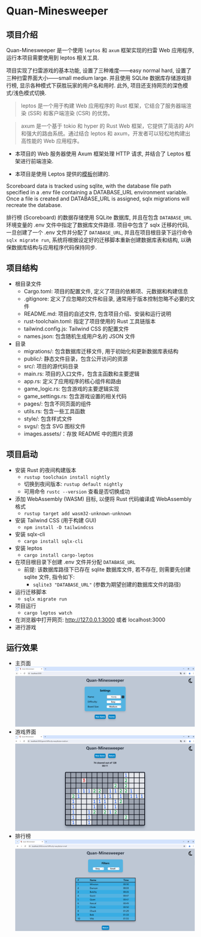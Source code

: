 # Quan-Minesweeper

## 项目介绍
Quan-Minesweeper 是一个使用 `leptos` 和 `axum` 框架实现的扫雷 Web 应用程序, 运行本项目需要使用到 leptos 相关工具. 

项目实现了扫雷游戏的基本功能, 设置了三种难度——easy normal hard, 设置了三种扫雷界面大小——small medium large. 并且使用 SQLite 数据库存储游戏排行榜, 显示各种模式下获胜玩家的用户名和用时. 此外, 项目还支持网页的深色模式/浅色模式切换.

> leptos 是一个用于构建 Web 应用程序的 Rust 框架，它结合了服务器端渲染 (SSR) 和客户端渲染 (CSR) 的优势。

> axum 是一个基于 tokio 和 hyper 的 Rust Web 框架，它提供了简洁的 API 和强大的路由系统。通过结合 leptos 和 axum，开发者可以轻松地构建出高性能的 Web 应用程序。

- 本项目的 Web 服务器使用 Axum 框架处理 HTTP 请求, 并结合了 Leptos 框架进行前端渲染.

- 本项目是使用 Leptos 提供的[模板](https://github.com/leptos-rs/start-axum)创建的.

Scoreboard data is tracked using sqlite, with the database file path specified in a .env file containing a DATABASE_URL environment variable. Once a file is created and DATABASE_URL is assigned, sqlx migrations will recreate the database.

排行榜 (Scoreboard) 的数据存储使用 SQLite 数据库, 并且在包含 `DATABASE_URL` 环境变量的 .env 文件中指定了数据库文件路径. 项目中包含了 sqlx 迁移的代码, 一旦创建了一个 .env 文件并分配了 `DATABASE_URL`, 并且在项目根目录下运行命令`sqlx migrate run`, 系统将根据设定好的迁移脚本重新创建数据库表和结构, 以确保数据库结构与应用程序代码保持同步.
## 项目结构
- 根目录文件
    - Cargo.toml: 项目的配置文件, 定义了项目的依赖项、元数据和构建信息
    - .gitignore: 定义了应忽略的文件和目录, 通常用于版本控制忽略不必要的文件
    - README.md: 项目的自述文件, 包含项目介绍、安装和运行说明
    - rust-toolchain.toml: 指定了项目使用的 Rust 工具链版本
    - tailwind.config.js: Tailwind CSS 的配置文件
    - names.json: 包含随机生成用户名的 JSON 文件
- 目录
    - migrations/: 包含数据库迁移文件, 用于初始化和更新数据库表结构
    - public/: 静态文件目录，包含公开访问的资源
    - src/: 项目的源代码目录
    - main.rs: 项目的入口文件，包含主函数和主要逻辑
    - app.rs: 定义了应用程序的核心组件和路由
    - game_logic.rs: 包含游戏的主要逻辑实现
    - game_settings.rs: 包含游戏设置的相关代码
    - pages/: 包含不同页面的组件
    - utils.rs: 包含一些工具函数
    - style/: 包含样式文件
    - svgs/: 包含 SVG 图标文件
    - images.assets/：存放 README 中的图片资源
## 项目启动
- 安装 Rust 的夜间构建版本
    - `rustup toolchain install nightly`
    - 切换到夜间版本: `rustup default nightly`
    - 可用命令 `rustc --version` 查看是否切换成功
- 添加 WebAssembly (WASM) 目标, 以便将 Rust 代码编译成 WebAssembly 格式
    - `rustup target add wasm32-unknown-unknown`
- 安装 Tailwind CSS (用于构建 GUI)
    - `npm install -D tailwindcss`
- 安装 sqlx-cli
    - `cargo install sqlx-cli`
- 安装 leptos
    - `cargo install cargo-leptos`
- 在项目根目录下创建 .env 文件并分配 `DATABASE_URL`
    - 前提: 该数据库路径下已存在 sqlite 数据库文件, 若不存在, 则需要先创建 sqlite 文件, 指令如下:
        - `sqlite3 "DATABASE_URL"` (参数为期望创建的数据库文件的路径)
- 运行迁移脚本
    - `sqlx migrate run`
- 项目运行
    - `cargo leptos watch`
- 在浏览器中打开网页: http://127.0.0.1:3000 或者 localhost:3000
- 进行游戏
## 运行效果
- 主页面
![alt text](images.assets/image-20240720202302475.png)
- 游戏界面
![alt text](images.assets/image-20240720202352106.png)
- 排行榜
![alt text](images.assets/image.png)